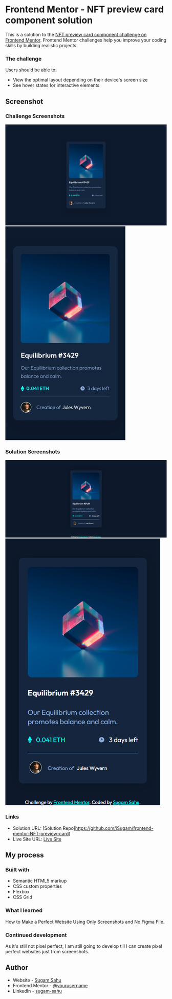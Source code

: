 # Frontend Mentor - NFT preview card component solution

This is a solution to the [NFT preview card component challenge on Frontend Mentor](https://www.frontendmentor.io/challenges/nft-preview-card-component-SbdUL_w0U). Frontend Mentor challenges help you improve your coding skills by building realistic projects. 

### The challenge

Users should be able to:

- View the optimal layout depending on their device's screen size
- See hover states for interactive elements

## Screenshot

### Challenge Screenshots
![](./design/desktop-design.jpg)
![](./design/mobile-design.jpg)

### Solution Screenshots
![](./images/github-screenshots/solution-desktop.png)
![](./images/github-screenshots/solution-mobile.png)

### Links

- Solution URL: [Solution Repo]https://github.com/iSugam/frontend-mentor-NFT-preview-card)
- Live Site URL: [Live Site](https://your-live-site-url.com)

## My process

### Built with

- Semantic HTML5 markup
- CSS custom properties
- Flexbox
- CSS Grid

### What I learned

How to Make a Perfect Website Using Only Screenshots and No Figma File.

### Continued development

As it's still not pixel perfect, I am still going to develop till I can create pixel perfect websites just from screenshots.

## Author

- Website - [Sugam Sahu](https://www.sugamsahu.com)
- Frontend Mentor - [@yourusername](https://www.frontendmentor.io/profile/iSugam)
- LinkedIn - [sugam-sahu](https://www.linkedin.com/in/sugam-sahu/)